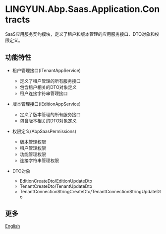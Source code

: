# LINGYUN.Abp.Saas.Application.Contracts

SaaS应用服务契约模块，定义了租户和版本管理的应用服务接口、DTO对象和权限定义。

## 功能特性

* 租户管理接口(ITenantAppService)
  * 定义了租户管理的所有服务接口
  * 包含租户相关的DTO对象定义
  * 租户连接字符串管理接口

* 版本管理接口(IEditionAppService)
  * 定义了版本管理的所有服务接口
  * 包含版本相关的DTO对象定义

* 权限定义(AbpSaasPermissions)
  * 版本管理权限
  * 租户管理权限
  * 功能管理权限
  * 连接字符串管理权限

* DTO对象
  * EditionCreateDto/EditionUpdateDto
  * TenantCreateDto/TenantUpdateDto
  * TenantConnectionStringCreateDto/TenantConnectionStringUpdateDto

## 更多

[English](README.EN.md)

